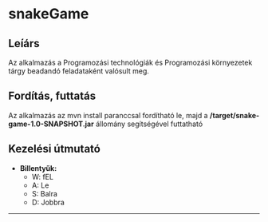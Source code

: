 # snakeGame

## Leíárs

 Az alkalmazás a Programozási technológiák és Programozási környezetek tárgy beadandó feladataként valósult meg.
  
## Fordítás, futtatás

 Az alkalmazás az mvn install paranccsal fordítható le, majd a **/target/snake-game-1.0-SNAPSHOT.jar** állomány segítségével futtatható

## Kezelési útmutató

* **Billentyűk:**
  * W: fEL
  * A: Le
  * S: Balra
  * D: Jobbra

---

